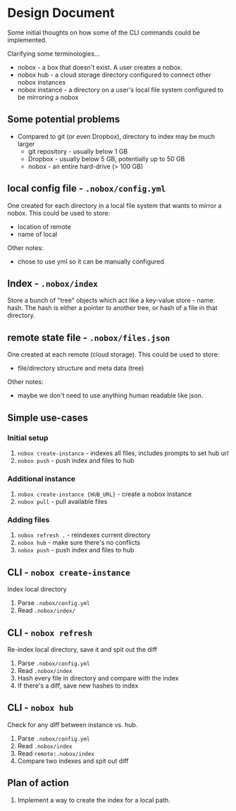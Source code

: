 # Design Document

Some initial thoughts on how some of the CLI commands could be implemented.

Clarifying some terminologies...
* nobox - a box that doesn't exist. A user creates a nobox.
* nobox hub - a cloud storage directory configured to connect other nobox
  instances
* nobox instance - a directory on a user's local file system configured to be
  mirroring a nobox

## Some potential problems
* Compared to git (or even Dropbox), directory to index may be much larger
  * git repository - usually below 1 GB
  * Dropbox - usually below 5 GB, potentially up to 50 GB
  * nobox - an entire hard-drive (> 100 GB)

## local config file - `.nobox/config.yml`

One created for each directory in a local file system that wants to mirror a
nobox. This could be used to store:
* location of remote
* name of local

Other notes:
* chose to use yml so it can be manually configured

## Index - `.nobox/index`

Store a bunch of "tree" objects which act like a key-value store - name: hash.
The hash is either a pointer to another tree, or hash of a file in that
directory.

## remote state file - `.nobox/files.json`

One created at each remote (cloud storage). This could be used to store:
* file/directory structure and meta data (tree)

Other notes:
* maybe we don't need to use anything human readable like json.

## Simple use-cases

### Initial setup

1. `nobox create-instance` - indexes all files, includes prompts to set hub url
2. `nobox push` - push index and files to hub

### Additional instance

1. `nobox create-instance {HUB_URL}` - create a nobox instance
2. `nobox pull` - pull available files

### Adding files

1. `nobox refresh .` - reindexes current directory
2. `nobox hub` - make sure there's no conflicts
3. `nobox push` - push index and files to hub

## CLI - `nobox create-instance`

Index local directory

1. Parse `.nobox/config.yml`
2. Read `.nobox/index/`

## CLI - `nobox refresh`

Re-index local directory, save it and spit out the diff

1. Parse `.nobox/config.yml`
2. Read `.nobox/index`
3. Hash every file in directory and compare with the index
4. If there's a diff, save new hashes to index

## CLI - `nobox hub`

Check for any diff between instance vs. hub.

1. Parse `.nobox/config.yml`
2. Read `.nobox/index`
3. Read `remote:.nobox/index`
4. Compare two indexes and spit out diff

## Plan of action

1. Implement a way to create the index for a local path.

